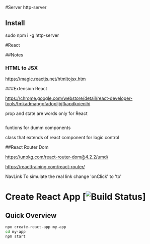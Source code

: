 #Server
http-server
## Install

sudo npm i -g http-server


#React

##Notes


### HTML to JSX
https://magic.reactjs.net/htmltojsx.htm

###Extension React

https://chrome.google.com/webstore/detail/react-developer-tools/fmkadmapgofadopljbjfkapdkoienihi

prop and state are words only for React


```javascript
```


funtions for dumm components 

class that extends of react component for logic control



##React Router Dom


https://unpkg.com/react-router-dom@4.2.2/umd/

https://reacttraining.com/react-router/


NavLink To simulate the real link   change 'onClick' to 'to'



# Create React App [![Build Status](https://travis-ci.org/facebookincubator/create-react-app.svg?branch=master)]

## Quick Overview

```sh
npx create-react-app my-app
cd my-app
npm start
```
